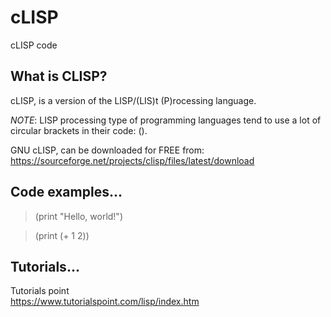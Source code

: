 # cLISP
cLISP code  

## What is CLISP?

cLISP, is a version of the LISP/(LIS)t (P)rocessing language.  

*NOTE*: LISP processing type of programming languages tend to use a lot of circular brackets in their code: ().  

GNU cLISP, can be downloaded for FREE from:  
https://sourceforge.net/projects/clisp/files/latest/download  

## Code examples...

> (print "Hello, world!")  

> (print (+ 1 2))  

## Tutorials...

Tutorials point  
https://www.tutorialspoint.com/lisp/index.htm  
